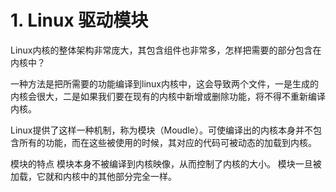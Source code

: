 # 1. Linux 驱动模块

Linux内核的整体架构非常庞大，其包含组件也非常多，怎样把需要的部分包含在内核中？

一种方法是把所需要的功能编译到linux内核中，这会导致两个文件，一是生成的内核会很大，二是如果我们要在现有的内核中新增或删除功能，将不得不重新编译内核。

Linux提供了这样一种机制，称为模块（Moudle）。可使编译出的内核本身并不包含所有的功能，而在这些被使用的时候，其对应的代码可被动态的加载到内核。

模块的特点
模块本身不被编译到内核映像，从而控制了内核的大小。
模块一旦被加载，它就和内核中的其他部分完全一样。
















